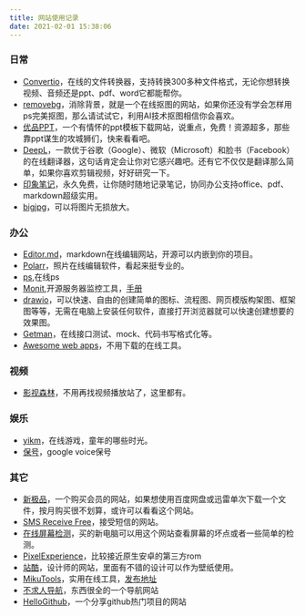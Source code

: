 ```yaml
---
title: 网站使用记录
date: 2021-02-01 15:38:06
---
```

### 日常
* [Convertio](https://convertio.co/zh/)，在线的文件转换器，支持转换300多种文件格式，无论你想转换视频、音频还是ppt、pdf、word它都能帮你。
* [removebg](https://www.remove.bg/zh)，消除背景，就是一个在线抠图的网站，如果你还没有学会怎样用ps完美抠图，那么请试试它，利用AI技术抠图相信你会喜欢。
* [优品PPT](https://www.ypppt.com/)，一个有情怀的ppt模板下载网站，说重点，免费！资源超多，那些靠ppt谋生的攻城狮们，快来看看吧。
* [DeepL](https://www.deepl.com/translator)，一款优于谷歌（Google）、微软（Microsoft）和脸书（Facebook）的在线翻译器，这句话肯定会让你对它感兴趣吧。还有它不仅仅是翻译那么简单，如果你喜欢剪辑视频，好好研究一下。
* [印象笔记](https://www.yinxiang.com/)，永久免费，让你随时随地记录笔记，协同办公支持office、pdf、markdown超级实用。
* [bigjpg](https://bigjpg.com/)，可以将图片无损放大。


### 办公
* [Editor.md](http://editor.md.ipandao.com/)，markdown在线编辑网站，开源可以内嵌到你的项目。
* [Polarr](https://photoeditor.polarr.co/)，照片在线编辑软件，看起来挺专业的。
* [ps](https://ps.gaoding.com/),在线ps
* [Monit](https://mmonit.com/monit),开源服务器监控工具，[手册](https://mmonit.com/monit/documentation/monit.html)
* [drawio](https://app.diagrams.net/)，可以快速、自由的创建简单的图标、流程图、网页模版构架图、框架图等等，无需在电脑上安装任何软件，直接打开浏览器就可以快速创建想要的效果图。
* [Getman](https://getman.cn/)，在线接口测试、mock、代码书写格式化等。
* [Awesome web apps](https://123apps.com/)，不用下载的在线工具。


### 视频
* [影视森林](http://549.tv/)，不用再找视频播放站了，这里都有。

### 娱乐
* [yikm](https://www.yikm.net/)，在线游戏，童年的哪些时光。
* [保号](https://ifttt.com/)，google voice保号

### 其它
* [新极品](http://fulivip.com/)，一个购买会员的网站，如果想使用百度网盘或迅雷单次下载一个文件，按月购买很不划算，或许可以看看这个网站。
* [SMS Receive Free](https://smsreceivefree.com/)，接受短信的网站。
* [在线屏幕检测](https://screen.bmcx.com/#welcome)，买的新电脑可以用这个网站查看屏幕的坏点或者一些简单的检测。
* [PixelExperience](https://github.com/PixelExperience)，比较接近原生安卓的第三方rom
* [站酷](https://www.zcool.com.cn/home)，设计师的网站，里面有不错的设计可以作为壁纸使用。
* [MikuTools](https://tools.miku.ac/)，实用在线工具，[发布地址](https://github.com/Ice-Hazymoon/domains)
* [不求人导航](https://java.bqrdh.com/)，东西很全的一个导航网站
* [HelloGithub](https://www.hellogithub.com/)，一个分享github热门项目的网站

